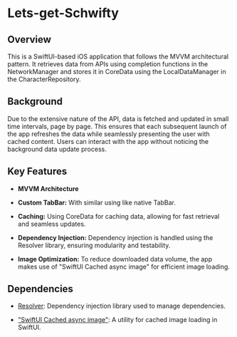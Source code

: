 # Lets-get-Schwifty

## Overview
This is a SwiftUI-based iOS application that follows the MVVM architectural pattern. It retrieves data from APIs using completion functions in the NetworkManager and stores it in CoreData using the LocalDataManager in the CharacterRepository.

## Background
Due to the extensive nature of the API, data is fetched and updated in small time intervals, page by page. This ensures that each subsequent launch of the app refreshes the data while seamlessly presenting the user with cached content. Users can interact with the app without noticing the background data update process.

## Key Features
- **MVVM Architecture**

- **Custom TabBar:** With similar using like native TabBar.

- **Caching:** Using CoreData for caching data, allowing for fast retrieval and seamless updates.

- **Dependency Injection:** Dependency injection is handled using the Resolver library, ensuring modularity and testability.

- **Image Optimization:** To reduce downloaded data volume, the app makes use of "SwiftUI Cached async image" for efficient image loading.

## Dependencies
- [Resolver](https://github.com/hmlongco/Resolver): Dependency injection library used to manage dependencies.

- ["SwiftUI Cached async image"](https://github.com/lorenzofiamingo/swiftui-cached-async-image): A utility for cached image loading in SwiftUI.
